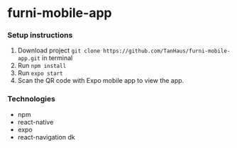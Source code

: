 # furni-mobile-app

### Setup instructions
1. Download project `git clone https://github.com/TanHaus/furni-mobile-app.git` in terminal
2. Run `npm install`
3. Run `expo start`
4. Scan the QR code with Expo mobile app to view the app.

### Technologies
- npm
- react-native
- expo
- react-navigation   dk
